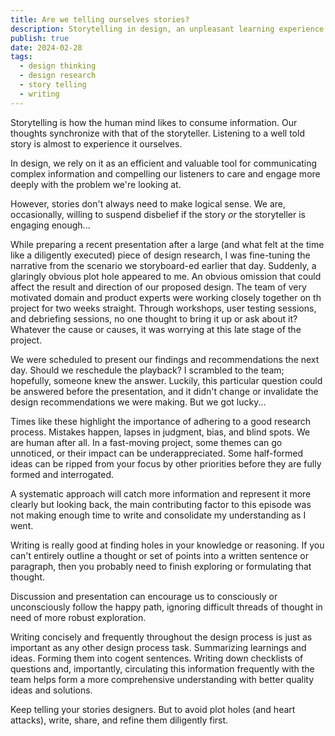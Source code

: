 ```yaml
---
title: Are we telling ourselves stories?
description: Storytelling in design, an unpleasant learning experience.
publish: true
date: 2024-02-28
tags:
  - design thinking
  - design research
  - story telling
  - writing
---
```


Storytelling is how the human mind likes to consume information. Our thoughts synchronize with that of the storyteller. Listening to a well told story is almost to experience it ourselves.

In design, we rely on it as an efficient and valuable tool for communicating complex information and compelling our listeners to care and engage more deeply with the problem we're looking at.

However, stories don't always need to make logical sense. We are, occasionally, willing to suspend disbelief if the story _or_ the storyteller is engaging enough...

While preparing a recent presentation after a large (and what felt at the time like a diligently executed) piece of design research, I was fine-tuning the narrative from the scenario we storyboard-ed earlier that day. Suddenly, a glaringly obvious plot hole appeared to me. An obvious omission that could affect the result and direction of our proposed design. The team of very motivated domain and product experts were working closely together on th project for two weeks straight. Through workshops, user testing sessions, and debriefing sessions, no one thought to bring it up or ask about it? Whatever the cause or causes, it was worrying at this late stage of the project.

We were scheduled to present our findings and recommendations the next day. Should we reschedule the playback? I scrambled to the team; hopefully, someone knew the answer. Luckily, this particular question could be answered before the presentation, and it didn't change or invalidate the design recommendations we were making. But we got lucky...

Times like these highlight the importance of adhering to a good research process. Mistakes happen, lapses in judgment, bias, and blind spots. We are human after all. In a fast-moving project, some themes can go unnoticed, or their impact can be underappreciated. Some half-formed ideas can be ripped from your focus by other priorities before they are fully formed and interrogated.

A systematic approach will catch more information and represent it more clearly but looking back, the main contributing factor to this episode was not making enough time to write and consolidate my understanding as I went.

Writing is really good at finding holes in your knowledge or reasoning. If you can't entirely outline a thought or set of points into a written sentence or paragraph, then you probably need to finish exploring or formulating that thought.

Discussion and presentation can encourage us to consciously or unconsciously follow the happy path, ignoring difficult threads of thought in need of more robust exploration.

Writing concisely and frequently throughout the design process is just as important as any other design process task. Summarizing learnings and ideas. Forming them into cogent sentences. Writing down checklists of questions and, importantly, circulating this information frequently with the team helps form a more comprehensive understanding with better quality ideas and solutions.

Keep telling your stories designers. But to avoid plot holes (and heart attacks), write, share, and refine them diligently first.
